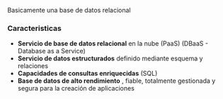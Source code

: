 Basicamente una base de datos relacional
### Caracteristicas
-   **Servicio de base de datos relacional** en la nube (PaaS) (DBaaS - Database as a Service)
-   **Servicio de datos estructurados** definido mediante esquema y relaciones
-   **Capacidades de consultas enriquecidas** (SQL)
-   **Base de datos de alto rendimiento** , fiable, totalmente gestionada y segura para la creación de aplicaciones